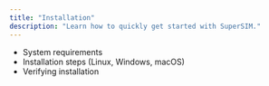 ```yaml
---
title: "Installation"
description: "Learn how to quickly get started with SuperSIM."
--- 
```


- System requirements
- Installation steps (Linux, Windows, macOS)
- Verifying installation
